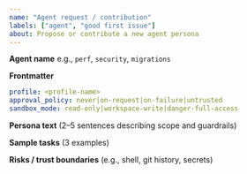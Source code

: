 ```yaml
---
name: "Agent request / contribution"
labels: ["agent", "good first issue"]
about: Propose or contribute a new agent persona
---
```


**Agent name**
e.g., `perf`, `security`, `migrations`

**Frontmatter**
```yaml
profile: <profile-name>
approval_policy: never|on-request|on-failure|untrusted
sandbox_mode: read-only|workspace-write|danger-full-access
```

**Persona text**
(2–5 sentences describing scope and guardrails)

**Sample tasks**
(3 examples)

**Risks / trust boundaries**
(e.g., shell, git history, secrets)

